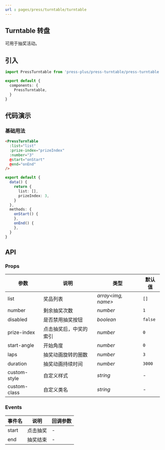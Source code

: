 ```yaml
---
url : pages/press/turntable/turntable
---
```


## Turntable 转盘

可用于抽奖活动。

## 引入

```ts
import PressTurntable from 'press-plus/press-turntable/press-turntable';

export default {
  components: {
    PressTurntable,
  }
}
```

## 代码演示

### 基础用法

```html
<PressTurnTable
  :list="list"
  :prize-index="prizeIndex"
  :number="3"
  @start="onStart"
  @end="onEnd"
/>
```

```ts
export default {
  data() {
    return {
      list: [],
      prizeIndex: 3,
    }
  },
  methods: {
    onStart() {
    },
    onEnd() {
    },
  }
}

```


## API


### Props

| 参数         | 说明                   | 类型                 | 默认值  |
| ------------ | ---------------------- | -------------------- | ------- |
| list         | 奖品列表               | _array\<img, name\>_ | `[]`    |
| number       | 剩余抽奖次数           | _number_             | `1`     |
| disabled     | 是否禁用抽奖按钮       | _boolean_            | `false` |
| prize-index  | 点击抽奖后，中奖的索引 | _number_             | `0`     |
| start-angle  | 开始角度               | _number_             | `0`     |
| laps         | 抽奖动画旋转的圈数     | _number_             | `3`     |
| duration     | 抽奖动画持续时间       | _number_             | `3000`  |
| custom-style | 自定义样式             | _string_             | -       |
| custom-class | 自定义类名             | _string_             | -       |

### Events

| 事件名 | 说明     | 回调参数 |
| ------ | -------- | -------- |
| start  | 点击抽奖 | -        |
| end    | 抽奖结束 | -        |
